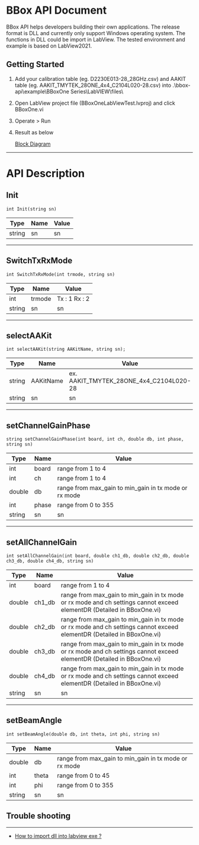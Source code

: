 # BBox API Document

BBox API helps developers building their own applications. The release format is DLL and currently only support Windows operating system. The functions in DLL could be import in LabView. The tested environment and example is based on LabView2021.

## Getting Started

1. Add your calibration table (eg. D2230E013-28_28GHz.csv) and AAKIT table (eg. AAKIT_TMYTEK_28ONE_4x4_C2104L020-28.csv) into .\bbox-api\example\BBoxOne Series\LabVIEW\files\

2. Open LabView project file (BBoxOneLabViewTest.lvproj) and click BBoxOne.vi

3. Operate > Run

4. Result as below

    [Block Diagram](./BBoxOne.html)

----------

# API Description

## Init

    int Init(string sn)
| Type | Name | Value                                        |
| ------------ | ------------ | -----------------------------|
| string       | sn           | sn                           |

----------

## SwitchTxRxMode

    int SwitchTxRxMode(int trmode, string sn)
| Type | Name | Value                                        |
| ------------ | ------------ | -----------------------------|
| int          | trmode       | Tx : 1 Rx : 2                |
| string       | sn           | sn                           |

----------

## selectAAKit

    int selectAAKit(string AAKitName, string sn);
| Type | Name | Value                                                     |
| ------------ | ------------ | ----------------------------------------- |
| string       | AAKitName    | ex. AAKIT_TMYTEK_28ONE_4x4_C2104L020-28   |
| string       | sn           | sn                                        |

----------

## setChannelGainPhase

    string setChannelGainPhase(int board, int ch, double db, int phase, string sn)
| Type         | Name         | Value                                                 |
| ------------ | ------------ | ----------------------------------------------------- |
| int          | board        | range from 1 to 4                                     |
| int          | ch           | range from 1 to 4                                     |
| double       | db           | range from max_gain to min_gain in tx mode or rx mode |
| int          | phase        | range from 0 to 355                                   |
| string       | sn           | sn                                                    |

----------

## setAllChannelGain

    int setAllChannelGain(int board, double ch1_db, double ch2_db, double ch3_db, double ch4_db, string sn)
| Type         | Name         | Value                                                 |
| ------------ | ------------ | ----------------------------------------------------- |
| int          | board        | range from 1 to 4                                     |
| double       | ch1_db       | range from max_gain to min_gain in tx mode or rx mode and ch settings cannot exceed elementDR (Detailed in BBoxOne.vi)  |
| double       | ch2_db       | range from max_gain to min_gain in tx mode or rx mode and ch settings cannot exceed elementDR (Detailed in BBoxOne.vi)  |
| double       | ch3_db       | range from max_gain to min_gain in tx mode or rx mode and ch settings cannot exceed elementDR (Detailed in BBoxOne.vi)  |
| double       | ch4_db       | range from max_gain to min_gain in tx mode or rx mode and ch settings cannot exceed elementDR (Detailed in BBoxOne.vi)  |
| string       | sn           | sn                                                    |

----------

## setBeamAngle

    int setBeamAngle(double db, int theta, int phi, string sn)
| Type         | Name         | Value                                                 |
| ------------ | ------------ | ----------------------------------------------------- |
| double       | db           | range from max_gain to min_gain in tx mode or rx mode |
| int          | theta        | range from 0 to 45                                    |
| int          | phi          | range from 0 to 355                                   |
| string       | sn           | sn                                                    |

## Trouble shooting

----------

- [How to import dll into labview exe ?](https://knowledge.ni.com/KnowledgeArticleDetails?id=kA00Z000000kKgsSAE&l=zh-TW)
